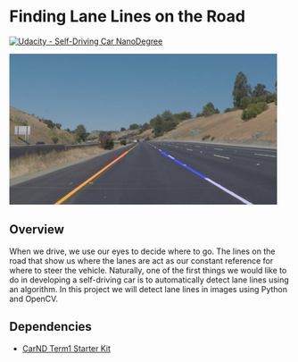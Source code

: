 # **Finding Lane Lines on the Road** 
[![Udacity - Self-Driving Car NanoDegree](https://s3.amazonaws.com/udacity-sdc/github/shield-carnd.svg)](http://www.udacity.com/drive)

<img src="test_images/solidYellowCurve2Result.png" width="480" alt="Combined Image" />

Overview
---

When we drive, we use our eyes to decide where to go.  The lines on the road that show us where the lanes are act as our constant reference for where to steer the vehicle.  Naturally, one of the first things we would like to do in developing a self-driving car is to automatically detect lane lines using an algorithm. In this project we will detect lane lines in images using Python and OpenCV.   

Dependencies
---

* [CarND Term1 Starter Kit](https://github.com/udacity/CarND-Term1-Starter-Kit/blob/master/README.md)

